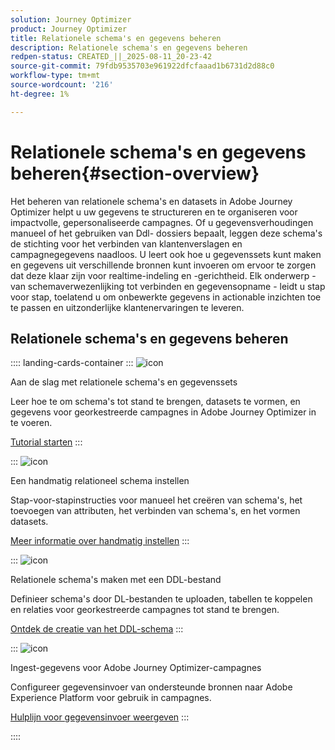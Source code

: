```yaml
---
solution: Journey Optimizer
product: Journey Optimizer
title: Relationele schema's en gegevens beheren
description: Relationele schema's en gegevens beheren
redpen-status: CREATED_||_2025-08-11_20-23-42
source-git-commit: 79fdb9535703e961922dfcfaaad1b6731d2d88c0
workflow-type: tm+mt
source-wordcount: '216'
ht-degree: 1%

---
```



# Relationele schema&#39;s en gegevens beheren{#section-overview}

Het beheren van relationele schema&#39;s en datasets in Adobe Journey Optimizer helpt u uw gegevens te structureren en te organiseren voor impactvolle, gepersonaliseerde campagnes. Of u gegevensverhoudingen manueel of het gebruiken van Ddl- dossiers bepaalt, leggen deze schema&#39;s de stichting voor het verbinden van klantenverslagen en campagnegegevens naadloos. U leert ook hoe u gegevenssets kunt maken en gegevens uit verschillende bronnen kunt invoeren om ervoor te zorgen dat deze klaar zijn voor realtime-indeling en -gerichtheid. Elk onderwerp - van schemaverwezenlijking tot verbinden en gegevensopname - leidt u stap voor stap, toelatend u om onbewerkte gegevens in actionable inzichten toe te passen en uitzonderlijke klantenervaringen te leveren.

## Relationele schema&#39;s en gegevens beheren

:::: landing-cards-container
:::
![icon]( https://cdn.experienceleague.adobe.com/icons/circle-play.svg)

Aan de slag met relationele schema&#39;s en gegevenssets

Leer hoe te om schema&#39;s tot stand te brengen, datasets te vormen, en gegevens voor georkestreerde campagnes in Adobe Journey Optimizer in te voeren.

[Tutorial starten](../using/orchestrated/gs-schemas.md)
:::

:::
![icon]( https://cdn.experienceleague.adobe.com/icons/list-check.svg)

Een handmatig relationeel schema instellen

Stap-voor-stapinstructies voor manueel het creëren van schema&#39;s, het toevoegen van attributen, het verbinden van schema&#39;s, en het vormen datasets.

[Meer informatie over handmatig instellen](../using/orchestrated/manual-schema.md)
:::

:::
![icon]( https://cdn.experienceleague.adobe.com/icons/code-branch.svg)

Relationele schema&#39;s maken met een DDL-bestand

Definieer schema&#39;s door DL-bestanden te uploaden, tabellen te koppelen en relaties voor georkestreerde campagnes tot stand te brengen.

[Ontdek de creatie van het DDL-schema](../using/orchestrated/file-upload-schema.md)
:::

:::
![icon]( https://cdn.experienceleague.adobe.com/icons/gear.svg)

Ingest-gegevens voor Adobe Journey Optimizer-campagnes

Configureer gegevensinvoer van ondersteunde bronnen naar Adobe Experience Platform voor gebruik in campagnes.

[Hulplijn voor gegevensinvoer weergeven](../using/orchestrated/ingest-data.md)
:::

::::
